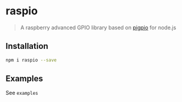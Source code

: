 # raspio

> A raspberry advanced GPIO library based on [pigpio](https://github.com/fivdi/pigpio) for node.js

## Installation

```sh
npm i raspio --save
```

## Examples

See `examples`
